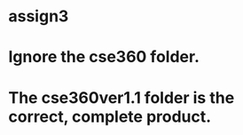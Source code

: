 # assign3

# Ignore the cse360 folder.

# The cse360ver1.1 folder is the correct, complete product.
